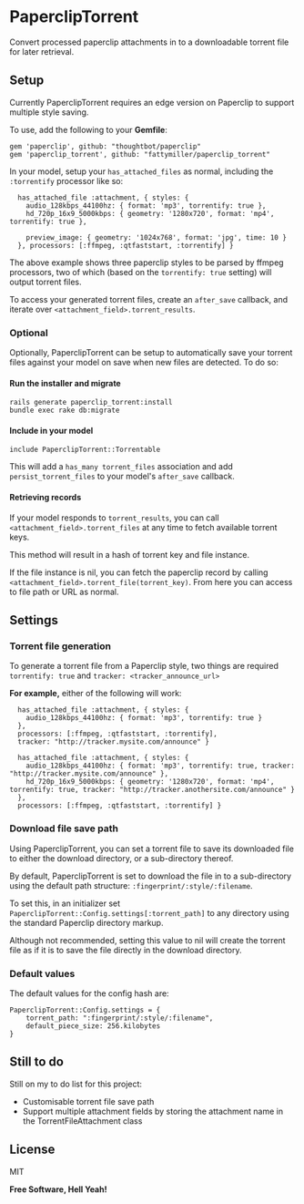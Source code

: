 PaperclipTorrent
=========

Convert processed paperclip attachments in to a downloadable torrent file for later retrieval.

Setup
----

Currently PaperclipTorrent requires an edge version on Paperclip to support multiple style saving.

To use, add the following to your **Gemfile**:

```
gem 'paperclip', github: "thoughtbot/paperclip"
gem 'paperclip_torrent', github: "fattymiller/paperclip_torrent"
```

In your model, setup your `has_attached_files` as normal, including the `:torrentify` processor like so:

```
  has_attached_file :attachment, { styles: {
    audio_128kbps_44100hz: { format: 'mp3', torrentify: true }, 
    hd_720p_16x9_5000kbps: { geometry: '1280x720', format: 'mp4', torrentify: true }, 

    preview_image: { geometry: '1024x768', format: 'jpg', time: 10 }
  }, processors: [:ffmpeg, :qtfaststart, :torrentify] }
```

The above example shows three paperclip styles to be parsed by ffmpeg processors, two of which (based on the `torrentify: true` setting) will output torrent files.

To access your generated torrent files, create an `after_save` callback, and iterate over `<attachment_field>.torrent_results`.

### Optional

Optionally, PaperclipTorrent can be setup to automatically save your torrent files against your model on save when new files are detected. To do so:


#### Run the installer and migrate
```
rails generate paperclip_torrent:install
bundle exec rake db:migrate
```


#### Include in your model
`include PaperclipTorrent::Torrentable`

This will add a `has_many torrent_files` association and add `persist_torrent_files` to your model's `after_save` callback.

#### Retrieving records
If your model responds to `torrent_results`, you can call `<attachment_field>.torrent_files` at any time to fetch available torrent keys.

This method will result in a hash of torrent key and file instance. 

If the file instance is nil, you can fetch the paperclip record by calling `<attachment_field>.torrent_file(torrent_key)`. From here you can access to file path or URL as normal.


Settings
---

### Torrent file generation

To generate a torrent file from a Paperclip style, two things are required `torrentify: true` and `tracker: <tracker_announce_url>`

**For example,** either of the following will work:

```
  has_attached_file :attachment, { styles: {
    audio_128kbps_44100hz: { format: 'mp3', torrentify: true }
  }, 
  processors: [:ffmpeg, :qtfaststart, :torrentify],
  tracker: "http://tracker.mysite.com/announce" }
```

```
  has_attached_file :attachment, { styles: {
    audio_128kbps_44100hz: { format: 'mp3', torrentify: true, tracker: "http://tracker.mysite.com/announce" },
    hd_720p_16x9_5000kbps: { geometry: '1280x720', format: 'mp4', torrentify: true, tracker: "http://tracker.anothersite.com/announce" }
  }, 
  processors: [:ffmpeg, :qtfaststart, :torrentify] }
```

### Download file save path

Using PaperclipTorrent, you can set a torrent file to save its downloaded file to either the download directory, or a sub-directory thereof.

By default, PaperclipTorrent is set to download the file in to a sub-directory using the default path structure: `:fingerprint/:style/:filename`.

To set this, in an initializer set `PaperclipTorrent::Config.settings[:torrent_path]` to any directory using the standard Paperclip directory markup.

Although not recommended, setting this value to nil will create the torrent file as if it is to save the file directly in the download directory.

### Default values

The default values for the config hash are:

```
PaperclipTorrent::Config.settings = {
    torrent_path: ":fingerprint/:style/:filename",
    default_piece_size: 256.kilobytes
}
```

Still to do
---

Still on my to do list for this project:
 - Customisable torrent file save path
 - Support multiple attachment fields by storing the attachment name in the TorrentFileAttachment class

License
---

MIT


**Free Software, Hell Yeah!**
